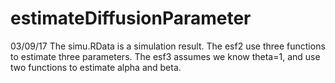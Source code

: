 # estimateDiffusionParameter

03/09/17
The simu.RData is a simulation result.
The esf2 use three functions to estimate three parameters.
The esf3 assumes we know theta=1, and use two functions to estimate alpha and beta.
